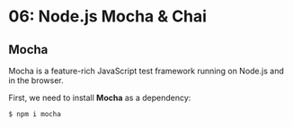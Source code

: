 # 06: Node.js Mocha & Chai

## Mocha

Mocha is a feature-rich JavaScript test framework running on Node.js and in the browser.

First, we need to install **Mocha** as a dependency:

```bash
$ npm i mocha
```
